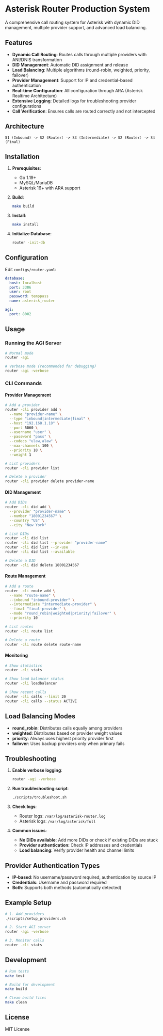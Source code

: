 # Asterisk Router Production System

A comprehensive call routing system for Asterisk with dynamic DID management, multiple provider support, and advanced load balancing.

## Features

- **Dynamic Call Routing**: Routes calls through multiple providers with ANI/DNIS transformation
- **DID Management**: Automatic DID assignment and release
- **Load Balancing**: Multiple algorithms (round-robin, weighted, priority, failover)
- **Provider Management**: Support for IP and credential-based authentication
- **Real-time Configuration**: All configuration through ARA (Asterisk Realtime Architecture)
- **Extensive Logging**: Detailed logs for troubleshooting provider configurations
- **Call Verification**: Ensures calls are routed correctly and not intercepted

## Architecture

```
S1 (Inbound) -> S2 (Router) -> S3 (Intermediate) -> S2 (Router) -> S4 (Final)
```

## Installation

1. **Prerequisites**:
   - Go 1.19+
   - MySQL/MariaDB
   - Asterisk 16+ with ARA support

2. **Build**:
   ```bash
   make build
   ```

3. **Install**:
   ```bash
   make install
   ```

4. **Initialize Database**:
   ```bash
   router -init-db
   ```

## Configuration

Edit `configs/router.yaml`:

```yaml
database:
  host: localhost
  port: 3306
  user: root
  password: temppass
  name: asterisk_router

agi:
  port: 8002
```

## Usage

### Running the AGI Server

```bash
# Normal mode
router -agi

# Verbose mode (recommended for debugging)
router -agi -verbose
```

### CLI Commands

#### Provider Management

```bash
# Add a provider
router -cli provider add \
  --name "provider-name" \
  --type "inbound|intermediate|final" \
  --host "192.168.1.10" \
  --port 5060 \
  --username "user" \
  --password "pass" \
  --codecs "ulaw,alaw" \
  --max-channels 100 \
  --priority 10 \
  --weight 1

# List providers
router -cli provider list

# Delete a provider
router -cli provider delete provider-name
```

#### DID Management

```bash
# Add DIDs
router -cli did add \
  --provider "provider-name" \
  --number "18001234567" \
  --country "US" \
  --city "New York"

# List DIDs
router -cli did list
router -cli did list --provider "provider-name"
router -cli did list --in-use
router -cli did list --available

# Delete a DID
router -cli did delete 18001234567
```

#### Route Management

```bash
# Add a route
router -cli route add \
  --name "route-name" \
  --inbound "inbound-provider" \
  --intermediate "intermediate-provider" \
  --final "final-provider" \
  --mode "round_robin|weighted|priority|failover" \
  --priority 10

# List routes
router -cli route list

# Delete a route
router -cli route delete route-name
```

#### Monitoring

```bash
# Show statistics
router -cli stats

# Show load balancer status
router -cli loadbalancer

# Show recent calls
router -cli calls --limit 20
router -cli calls --status ACTIVE
```

## Load Balancing Modes

- **round_robin**: Distributes calls equally among providers
- **weighted**: Distributes based on provider weight values
- **priority**: Always uses highest priority provider first
- **failover**: Uses backup providers only when primary fails

## Troubleshooting

1. **Enable verbose logging**:
   ```bash
   router -agi -verbose
   ```

2. **Run troubleshooting script**:
   ```bash
   ./scripts/troubleshoot.sh
   ```

3. **Check logs**:
   - Router logs: `/var/log/asterisk-router.log`
   - Asterisk logs: `/var/log/asterisk/full`

4. **Common issues**:
   - **No DIDs available**: Add more DIDs or check if existing DIDs are stuck
   - **Provider authentication**: Check IP addresses and credentials
   - **Load balancing**: Verify provider health and channel limits

## Provider Authentication Types

- **IP-based**: No username/password required, authentication by source IP
- **Credentials**: Username and password required
- **Both**: Supports both methods (automatically detected)

## Example Setup

```bash
# 1. Add providers
./scripts/setup_providers.sh

# 2. Start AGI server
router -agi -verbose

# 3. Monitor calls
router -cli stats
```

## Development

```bash
# Run tests
make test

# Build for development
make build

# Clean build files
make clean
```

## License

MIT License
